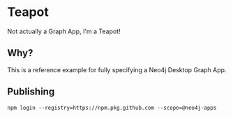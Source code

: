 # Teapot

Not actually a Graph App, I'm a Teapot!

## Why?

This is a reference example for fully specifying a Neo4j Desktop Graph App.

## Publishing

```
npm login --registry=https://npm.pkg.github.com --scope=@neo4j-apps
```